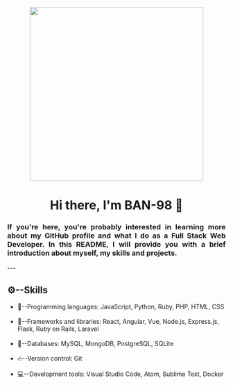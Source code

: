 <div id="header" align="center" >
    <img src="https://media.giphy.com/media/EaEWuES5SDSpcnOlRt/giphy.gif" style="width: 400px ;">
    <h1 align="center">Hi there, I'm BAN-98 👋</h1>
    <h3 align="justify">If you're here, you're probably interested in learning more about my GitHub profile and what I do as a Full Stack Web Developer. In this README, I will provide you with a brief introduction about myself, my skills and projects.</h3>
</div>
---
<h2>⚙️--Skills</h2>
 <ul>
  <li>💾--Programming languages: JavaScript, Python, Ruby, PHP, HTML, CSS</li><br>
  <li>💽--Frameworks and libraries: React, Angular, Vue, Node.js, Express.js, Flask, Ruby on Rails, Laravel</li><br>
  <li>📀--Databases: MySQL, MongoDB, PostgreSQL, SQLite</li><br>
  <li>🔥--Version control: Git</li><br>
  <li>💻--Development tools: Visual Studio Code, Atom, Sublime Text, Docker</li><br>
 </ul>

<!--
**BAN-98/BAN-98** is a ✨ _special_ ✨ repository because its `README.md` (this file) appears on your GitHub profile.

Here are some ideas to get you started:

- 🔭 I’m currently working on ...
- 🌱 I’m currently learning ...
- 👯 I’m looking to collaborate on ...
- 🤔 I’m looking for help with ...
- 💬 Ask me about ...
- 📫 How to reach me: ...
- 😄 Pronouns: ...
- ⚡ Fun fact: ...
-->
